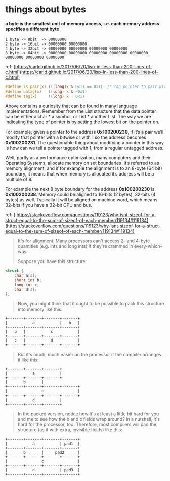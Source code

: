 # things about bytes

#### a byte is the smallest unit of memory access, i.e. each memory address specifies a different byte

```
1 byte -> 8bit 	-> 00000000
2 byte -> 16bit -> 00000000 00000000
4 byte -> 32bit -> 00000000 00000000 00000000 00000000
8 byte -> 64bit -> 00000000 00000000 00000000 00000000 00000000 00000000 00000000 00000000
```

ref: [https://carld.github.io/2017/06/20/lisp-in-less-than-200-lines-of-c.html](https://carld.github.io/2017/06/20/lisp-in-less-than-200-lines-of-c.html)

```c
#define is_pair(x) (((long)x & 0x1) == 0x1)  /* tag pointer to pair with 0x1 (alignment dependent)*/
#define untag(x)   ((long) x & ~0x1)
#define tag(x)     ((long) x | 0x1)
```

Above contains a curiosity that can be found in many language implementations. Remember from the List structure that the data pointer can be either a char * a symbol, or List * another List. The way we are indicating the type of pointer is by setting the lowest bit on the pointer on. 

For example, given a pointer to the address **0x100200230**, if it’s a pair we’ll modify that pointer with a bitwise or with 1 so the address becomes **0x100200231**. The questionable thing about modifying a pointer in this way is how can we tell a pointer tagged with 1, from a regular untagged address. 

Well, partly as a performance optimization, many computers and their Operating Systems, allocate memory on set boundaries .It’s referred to as memory alignment, and if for example the alignment is to an 8-byte (64 bit) boundary, it means that when memory is allocated it’s address will be a multiple of 8.

For example the next 8 byte boundary for the address **0x100200230** is **0x100200238**. Memory could be aligned to 16-bits (2 bytes), 32-bits (4 bytes) as well. Typically it will be aligned on machine word, which means 32-bits if you have a 32-bit CPU and bus.



ref: [ https://stackoverflow.com/questions/119123/why-isnt-sizeof-for-a-struct-equal-to-the-sum-of-sizeof-of-each-member/119134#119134](https://stackoverflow.com/questions/119123/why-isnt-sizeof-for-a-struct-equal-to-the-sum-of-sizeof-of-each-member/119134#119134)

> It's for alignment. Many processors can't access 2- and 4-byte quantities (e.g. ints and long ints) if they're crammed in every-which-way.
>
> Suppose you have this structure:

```c
struct {
    char a[3];
    short int b;
    long int c;
    char d[3];
};
```

> Now, you might think that it ought to be possible to pack this structure into memory like this:

```
+-------+-------+-------+-------+
|           a           |   b   |
+-------+-------+-------+-------+
|   b   |           c           |
+-------+-------+-------+-------+
|   c   |           d           |
+-------+-------+-------+-------+
```

> But it's much, much easier on the processor if the compiler arranges it like this:

```
+-------+-------+-------+
|           a           |
+-------+-------+-------+
|       b       |
+-------+-------+-------+-------+
|               c               |
+-------+-------+-------+-------+
|           d           |
+-------+-------+-------+
```

> In the packed version, notice how it's at least a little bit hard for you and me to see how the b and c fields wrap around? In a nutshell, it's hard for the processor, too. Therefore, most compilers will pad the structure (as if with extra, invisible fields) like this:

```
+-------+-------+-------+-------+
|           a           | pad1  |
+-------+-------+-------+-------+
|       b       |     pad2      |
+-------+-------+-------+-------+
|               c               |
+-------+-------+-------+-------+
|           d           | pad3  |
+-------+-------+-------+-------+
```


